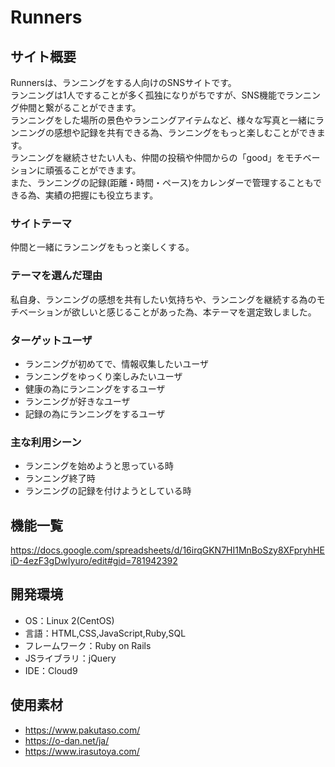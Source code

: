 # Runners

## サイト概要
Runnersは、ランニングをする人向けのSNSサイトです。  
ランニングは1人ですることが多く孤独になりがちですが、SNS機能でランニング仲間と繋がることができます。  
ランニングをした場所の景色やランニングアイテムなど、様々な写真と一緒にランニングの感想や記録を共有できる為、ランニングをもっと楽しむことができます。  
ランニングを継続させたい人も、仲間の投稿や仲間からの「good」をモチベーションに頑張ることができます。  
また、ランニングの記録(距離・時間・ペース)をカレンダーで管理することもできる為、実績の把握にも役立ちます。

### サイトテーマ
仲間と一緒にランニングをもっと楽しくする。

### テーマを選んだ理由
私自身、ランニングの感想を共有したい気持ちや、ランニングを継続する為のモチベーションが欲しいと感じることがあった為、本テーマを選定致しました。

### ターゲットユーザ
- ランニングが初めてで、情報収集したいユーザ
- ランニングをゆっくり楽しみたいユーザ
- 健康の為にランニングをするユーザ
- ランニングが好きなユーザ
- 記録の為にランニングをするユーザ

### 主な利用シーン
- ランニングを始めようと思っている時
- ランニング終了時
- ランニングの記録を付けようとしている時

## 機能一覧
https://docs.google.com/spreadsheets/d/16irqGKN7HI1MnBoSzy8XFpryhHEiD-4ezF3gDwIyuro/edit#gid=781942392

## 開発環境
- OS：Linux 2(CentOS)
- 言語：HTML,CSS,JavaScript,Ruby,SQL
- フレームワーク：Ruby on Rails
- JSライブラリ：jQuery
- IDE：Cloud9

## 使用素材
- https://www.pakutaso.com/
- https://o-dan.net/ja/
- https://www.irasutoya.com/